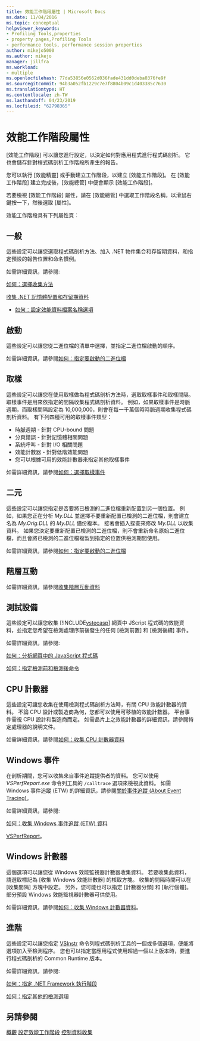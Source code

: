 ```yaml
---
title: 效能工作階段屬性 | Microsoft Docs
ms.date: 11/04/2016
ms.topic: conceptual
helpviewer_keywords:
- Profiling Tools,properties
- property pages,Profiling Tools
- performance tools, performance session properties
author: mikejo5000
ms.author: mikejo
manager: jillfra
ms.workload:
- multiple
ms.openlocfilehash: 77da53856e0562d036fade431dd0deba0376fe9f
ms.sourcegitcommit: 94b3a052fb1229c7e7f8804b09c1d403385c7630
ms.translationtype: HT
ms.contentlocale: zh-TW
ms.lasthandoff: 04/23/2019
ms.locfileid: "62798365"
---
```

# <a name="performance-session-properties"></a>效能工作階段屬性

[效能工作階段] 可以讓您進行設定，以決定如何對應用程式進行程式碼剖析。 它也會儲存針對程式碼剖析工作階段所產生的報告。

您可以執行 [效能精靈] 或手動建立工作階段，以建立 [效能工作階段]。 在 [效能工作階段] 建立完成後，[效能總管] 中便會顯示 [效能工作階段]。

若要檢視 [效能工作階段] 屬性，請在 [效能總管] 中選取工作階段名稱，以滑鼠右鍵按一下，然後選取 [屬性]。

效能工作階段具有下列屬性頁︰

## <a name="general"></a>一般

這些設定可以讓您選取程式碼剖析方法、加入 .NET 物件集合和存留期資料，和指定預設的報告位置和命名慣例。

如需詳細資訊，請參閱:

[如何：選擇收集方法](../profiling/how-to-choose-collection-methods.md)

[收集 .NET 記憶體配置和存留期資料](../profiling/collecting-dotnet-memory-allocation-and-lifetime-data.md)

- [如何：設定效能資料檔案名稱選項](../profiling/how-to-set-performance-data-file-name-options.md)

## <a name="launch"></a>啟動

這些設定可以讓您從二進位檔的清單中選擇，並指定二進位檔啟動的順序。

如需詳細資訊，請參閱[如何：指定要啟動的二進位檔](../profiling/how-to-specify-the-binary-to-start.md)

## <a name="sampling"></a>取樣

這些設定可以讓您在使用取樣做為程式碼剖析方法時，選取取樣事件和取樣間隔。 取樣事件是用來依指定的間隔收集程式碼剖析資料。 例如，如果取樣事件是時脈週期，而取樣間隔設定為 10,000,000，則會在每一千萬個時時脈週期收集程式碼剖析資料。 有下列四種可用的取樣事件類型：

- 時脈週期 - 針對 CPU-bound 問題
- 分頁錯誤 - 針對記憶體相關問題
- 系統呼叫 - 針對 I/O 相關問題
- 效能計數器 - 針對低階效能問題
- 您可以根據可用的效能計數器來指定其他取樣事件

如需詳細資訊，請參閱[如何：選擇取樣事件](../profiling/how-to-choose-sampling-events.md)

## <a name="binary"></a>二元
這些設定可以讓您指定是否要將已檢測的二進位檔重新配置到另一個位置。 例如，如果您正在分析 *My.DLL* 並選擇不要重新配置已檢測的二進位檔，則會建立名為 *My.Orig.DLL* 的 *My.DLL* 備份複本。 接著會插入探查來修改 *My.DLL* 以收集資料。 如果您決定要重新配置已檢測的二進位檔，則不會重新命名原始二進位檔，而且會將已檢測的二進位檔複製到指定的位置供檢測期間使用。

如需詳細資訊，請參閱[如何：指定要啟動的二進位檔](../profiling/how-to-specify-the-binary-to-start.md)

## <a name="tier-interactions"></a>階層互動

如需詳細資訊，請參閱[收集階層互動資料](../profiling/collecting-tier-interaction-data.md)

## <a name="instrumentation"></a>測試設備

這些設定可以讓您收集 [!INCLUDE[vstecasp](../code-quality/includes/vstecasp_md.md)] 網頁中 JScript 程式碼的效能資料，並指定您希望在檢測處理序前後發生的任何 [檢測前置] 和 [檢測後續] 事件。

如需詳細資訊，請參閱:

[如何：分析網頁中的 JavaScript 程式碼](../profiling/how-to-profile-javascript-code-in-web-pages.md)

[如何：指定檢測前和檢測後命令](../profiling/how-to-specify-pre-and-post-instrument-commands.md)

## <a name="cpu-counters"></a>CPU 計數器

這些設定可讓您收集在使用檢測程式碼剖析方法時，有關 CPU 效能計數器的資料。 不論 CPU 設計或製造商為何，您都可以使用可移植的效能計數器。 平台事件需視 CPU 設計和製造商而定。 如需晶片上之效能計數器的詳細資訊，請參閱特定處理器的說明文件。

如需詳細資訊，請參閱[如何：收集 CPU 計數器資料](../profiling/how-to-collect-cpu-counter-data.md)

## <a name="windows-events"></a>Windows 事件

在剖析期間，您可以收集來自事件追蹤提供者的資料。 您可以使用 *VSPerfReport.exe* 命令列工具的 `/calltrace` 選項來檢視此資料。 如需 Windows 事件追蹤 (ETW) 的詳細資訊，請參閱[關於事件追蹤 (About Event Tracing)](http://go.microsoft.com/fwlink/?linkid=90752)。

如需詳細資訊，請參閱:

[如何：收集 Windows 事件追蹤 (ETW) 資料](../profiling/how-to-collect-event-tracing-for-windows-etw-data.md)

[VSPerfReport](../profiling/vsperfreport.md)。

## <a name="windows-counters"></a>Windows 計數器

這個選項可以讓您從 Windows 效能監視器計數器收集資料。 若要收集此資料，請選取標記為 [收集 Windows 效能計數器] 的核取方塊。 收集的間隔時間可以在 [收集間隔] 方塊中設定。 另外，您可能也可以指定 [計數器分類] 和 [執行個體]。 部分預設 Windows 效能監視器計數器可供使用。

 如需詳細資訊，請參閱[如何：收集 Windows 計數器資料](../profiling/how-to-collect-windows-counter-data.md)。

## <a name="advanced"></a>進階

這些設定可以讓您指定 [VSInstr](../profiling/vsinstr.md) 命令列程式碼剖析工具的一個或多個選項，便能將選項加入至檢測程序。 您也可以指定當應用程式使用超過一個以上版本時，要進行程式碼剖析的 Common Runtime 版本。

如需詳細資訊，請參閱:

[如何：指定 .NET Framework 執行階段](../profiling/how-to-specify-the-dotnet-framework-runtime.md)

[如何：指定其他的檢測選項](../profiling/how-to-specify-additional-instrumentation-options.md)

## <a name="see-also"></a>另請參閱

[概觀](../profiling/overviews-performance-tools.md)
[設定效能工作階段](../profiling/configuring-performance-sessions.md)
[控制資料收集](../profiling/controlling-data-collection.md)